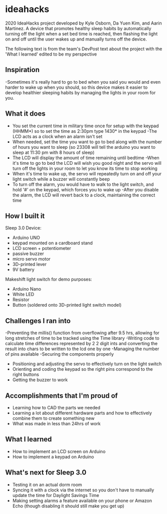 # ideahacks
2020 IdeaHacks project developed by Kyle Osborn, Da Yuen Kim, and Aarin Martinez. 
A device that promotes healthy sleep habits by automatically turning off the light when a set bed time is reached, then flashing the light on and off until the user wakes up and manually turns off the device.


The following text is from the team's DevPost text about the project with the 'What I learned' edited to be my perspective
## Inspiration
-Sometimes it's really hard to go to bed when you said you would and even harder to wake up when you should, so this device makes it easier to develop healthier sleeping habits by managing the lights in your room for you.

## What it does
- You set the current time in military time once for setup with the keypad (HHMM*) so to set the time as 2:30pm type 1430* in the keypad
-The LCD acts as a clock when an alarm isn't set
- When needed, set the time you want to go to bed along with the number of hours you want to sleep (so 23308 will tell the arduino you want to sleep at 11:30 pm with 8 hours of sleep)
- The LCD will display the amount of time remaining until bedtime
-When it's time to go to bed the LCD will wish you good night and the servo will turn off the lights in your room to let you know its time to stop working
- When it's time to wake up, the servo will repeatedly turn on and off your light switch while a buzzer will constantly beep
- To turn off the alarm, you would have to walk to the light switch, and hold '#' on the keypad, which forces you to wake up
-After you disable the alarm, the LCD will revert back to a clock, maintaining the correct time

## How I built it
Sleep 3.0 Device:
- Arduino UNO
- keypad mounted on a cardboard stand
- LCD screen + potentiometer
- passive buzzer
- micro servo motor
- 3D-printed lever
- 9V battery

Makeshift light switch for demo purposes:
- Arduino Nano
- White LED
- Resistor
- Button (soldered onto 3D-printed light switch model)

## Challenges I ran into
-Preventing the millis() function from overflowing after 9.5 hrs, allowing for long stretches of time to be tracked using the Time library
-Writing code to calculate time differences represented by 2 2 digit ints and converting the result into chars to be written to the lcd one by one
-Managing the number of pins available
-Securing the components properly
- Positioning and adjusting the servo to effectively turn on the light switch
- Orienting and coding the keypad so the right pins correspond to the right buttons
- Getting the buzzer to work

## Accomplishments that I'm proud of
- Learning how to CAD the parts we needed
- Learning a lot about different hardware parts and how to effectively combine them to create something new
- What was made in less than 24hrs of work

## What I learned
- How to implement an LCD screen on Arduino
- How to implement a keypad on Arduino

## What's next for Sleep 3.0
- Testing it on an actual dorm room
- Syncing it with a clock via the internet so you don't have to manually update the time for Daylight Savings Time
- Making setting alarms a feature available on your phone or Amazon Echo (though disabling it should still make you get up)
